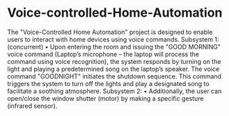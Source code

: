 # Voice-controlled-Home-Automation
The "Voice-Controlled Home Automation" project is designed to enable users to interact with home devices using voice commands.
Subsystem 1: (concurrent)
• Upon entering the room and issuing the "GOOD MORNING" voice command (Laptop’s microphone – the laptop will process the command using voice recognition), the system responds by turning on the light
  and playing a predetermined song on the laptop’s speaker. The voice command "GOODNIGHT" initiates the shutdown sequence. This command triggers the system
  to turn off the lights and play a designated song to facilitate a soothing atmosphere.
Subsystem 2:
• Additionally, the user can open/close the window shutter (motor) by making a specific gesture (infrared sensor).
